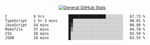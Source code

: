 <p align="center">
  <a href="https://github.com/AndyDevv">
    <img src="https://github-readme-stats.vercel.app/api?username=AndyDevv&custom_title=General%20GitHub%20Stats&theme=aura_dark" alt="General GitHub Stats">
  </a>
</p>

<!--START_SECTION:waka-->

```text
C            9 hrs           █████████████████░░░░░░░░   67.73 %
TypeScript   1 hr 3 mins     ██░░░░░░░░░░░░░░░░░░░░░░░   08.01 %
JavaScript   54 mins         █▓░░░░░░░░░░░░░░░░░░░░░░░   06.80 %
Makefile     37 mins         █▒░░░░░░░░░░░░░░░░░░░░░░░   04.70 %
CSS          28 mins         █░░░░░░░░░░░░░░░░░░░░░░░░   03.59 %
JSON         28 mins         █░░░░░░░░░░░░░░░░░░░░░░░░   03.55 %
```

<!--END_SECTION:waka-->
